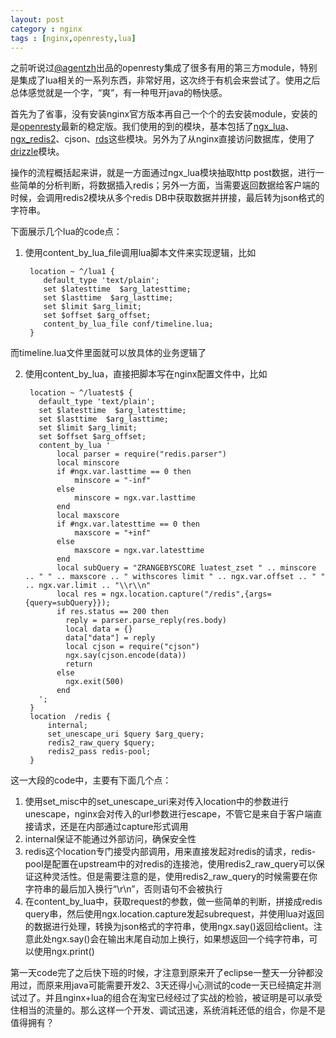 ```yaml
---
layout: post
category : nginx
tags : [nginx,openresty,lua]
---
```

之前听说过[@agentzh](https://github.com/agentzh)出品的openresty集成了很多有用的第三方module，特别是集成了lua相关的一系列东西，非常好用，这次终于有机会来尝试了。使用之后总体感觉就是一个字，“爽”，有一种甩开java的畅快感。

首先为了省事，没有安装nginx官方版本再自己一个个的去安装module，安装的是[openresty](http://openresty.org/)最新的稳定版。我们使用的到的模块，基本包括了[ngx_lua](http://wiki.nginx.org/HttpLuaModule)、[ngx_redis2](http://wiki.nginx.org/HttpRedis2Module)、cjson、[rds](http://github.com/agentzh/rds-json-nginx-module)这些模块。另外为了从nginx直接访问数据库，使用了[drizzle](http://wiki.nginx.org/HttpDrizzleModule)模块。

操作的流程概括起来讲，就是一方面通过ngx_lua模块抽取http post数据，进行一些简单的分析判断，将数据插入redis；另外一方面，当需要返回数据给客户端的时候，会调用redis2模块从多个redis DB中获取数据并拼接，最后转为json格式的字符串。

下面展示几个lua的code点：

1. 使用content_by_lua_file调用lua脚本文件来实现逻辑，比如

        location ~ ^/lua1 {
           default_type 'text/plain';
           set $latesttime  $arg_latesttime;
           set $lasttime  $arg_lasttime;
           set $limit $arg_limit;
           set $offset $arg_offset;
           content_by_lua_file conf/timeline.lua;
        }

而timeline.lua文件里面就可以放具体的业务逻辑了

2. 使用content_by_lua，直接把脚本写在nginx配置文件中，比如

        location ~ ^/luatest$ {
          default_type 'text/plain';
          set $latesttime  $arg_latesttime;
          set $lasttime  $arg_lasttime;
          set $limit $arg_limit;
          set $offset $arg_offset;
          content_by_lua '
              local parser = require("redis.parser")
              local minscore
              if #ngx.var.lasttime == 0 then
                  minscore = "-inf"
              else
                  minscore = ngx.var.lasttime
              end
              local maxscore
              if #ngx.var.latesttime == 0 then
                  maxscore = "+inf"
              else
                  maxscore = ngx.var.latesttime
              end
              local subQuery = "ZRANGEBYSCORE luatest_zset " .. minscore .. " " .. maxscore .. " withscores limit " .. ngx.var.offset .. " " .. ngx.var.limit .. "\\r\\n"
              local res = ngx.location.capture("/redis",{args={query=subQuery}});
              if res.status == 200 then
                reply = parser.parse_reply(res.body)
                local data = {}
                data["data"] = reply
                local cjson = require("cjson")
                ngx.say(cjson.encode(data))
                return
              else
                ngx.exit(500)
              end
          ';
        }
        location  /redis {
            internal;
            set_unescape_uri $query $arg_query;
            redis2_raw_query $query;
            redis2_pass redis-pool;
        }

这一大段的code中，主要有下面几个点：    
1. 使用set_misc中的set_unescape_uri来对传入location中的参数进行unescape，nginx会对传入的url参数进行escape，不管它是来自于客户端直接请求，还是在内部通过capture形式调用
2. internal保证不能通过外部访问，确保安全性
3. redis这个location专门接受内部调用，用来直接发起对redis的请求，redis-pool是配置在upstream中的对redis的连接池，使用redis2_raw_query可以保证这种灵活性。但是需要注意的是，使用redis2_raw_query的时候需要在你字符串的最后加入换行“\r\n”，否则语句不会被执行
4. 在content_by_lua中，获取request的参数，做一些简单的判断，拼接成redis query串，然后使用ngx.location.capture发起subrequest，并使用lua对返回的数据进行处理，转换为json格式的字符串，使用ngx.say()返回给client。注意此处ngx.say()会在输出末尾自动加上换行，如果想返回一个纯字符串，可以使用ngx.print()
   
第一天code完了之后快下班的时候，才注意到原来开了eclipse一整天一分钟都没用过，而原来用java可能需要开发2、3天还得小心测试的code一天已经搞定并测试过了。并且nginx+lua的组合在淘宝已经经过了实战的检验，被证明是可以承受住相当的流量的。那么这样一个开发、调试迅速，系统消耗还低的组合，你是不是值得拥有？
